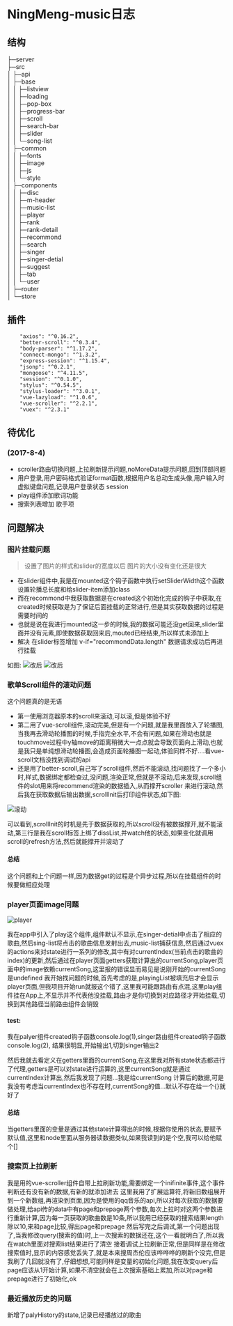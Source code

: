 # NingMeng-music日志

## 结构
├─server <br>
├─src<br>
│  ├─api<br>
│  ├─base<br>
│  │  ├─listview<br>
│  │  ├─loading<br>
│  │  ├─pop-box<br>
│  │  ├─progress-bar<br>
│  │  ├─scroll<br>
│  │  ├─search-bar<br>
│  │  ├─slider<br>
│  │  └─song-list<br>
│  ├─common<br>
│  │  ├─fonts<br>
│  │  ├─image<br>
│  │  ├─js<br>
│  │  └─style<br>
│  ├─components<br>
│  │  ├─disc<br>
│  │  ├─m-header<br>
│  │  ├─music-list<br>
│  │  ├─player<br>
│  │  ├─rank<br>
│  │  ├─rank-detail<br>
│  │  ├─recommond<br>
│  │  ├─search<br>
│  │  ├─singer<br>
│  │  ├─singer-detial<br>
│  │  ├─suggest<br>
│  │  ├─tab<br>
│  │  └─user<br>
│  ├─router<br>
│  └─store<br>

## 插件

```
    "axios": "^0.16.2",
    "better-scroll": "^0.3.4",
    "body-parser": "^1.17.2",
    "connect-mongo": "^1.3.2",
    "express-session": "^1.15.4",
    "jsonp": "^0.2.1",
    "mongoose": "^4.11.5",
    "session": "^0.1.0",
    "stylus": "^0.54.5",
    "stylus-loader": "^3.0.1",
    "vue-lazyload": "^1.0.6",
    "vue-scroller": "^2.2.1",
    "vuex": "^2.3.1"
```
## 待优化
### (2017-8-4)
- scroller路由切换问题,上拉刷新提示问题,noMoreData提示问题,回到顶部问题
- 用户登录,用户密码格式验证format函数,根据用户名总动生成头像,用户输入时虚拟键盘问题,记录用户登录状态 session
- play组件添加歌词功能
- 搜索列表增加 歌手项

## 问题解决
### 图片挂载问题
> 设置了图片的样式和slider的宽度以后 图片的大小没有变化还是很大  

- 在slider组件中,我是在mounted这个钩子函数中执行setSliderWidth这个函数设置轮播总长度和给slider-item添加class
- 而在recommond中我获取数据是在created这个初始化完成的钩子中获取,在created时候获取是为了保证后面挂载的正常进行,但是其实获取数据的过程是需要时间的
- 也就是说在我进行mounted这一步的时候,我的数据可能还没get回来,slider里面并没有元素,即使数据获取回来后,mouted已经结束,所以样式未添加上
- 解决 在slider标签增加 v-if="recommondData.length" 数据请求成功后再进行挂载


如图:
![改后](./debugPic/style1.png)
![改后](./debugPic/style3.png)

### 歌单Scroll组件的滚动问题

这个问题真的是无语

- 第一使用浏览器原本的scroll来滚动,可以滚,但是体验不好
- 第二用了vue-scroll组件,滚动完美,但是有一个问题,就是我里面放入了轮播图,当我再去滑动轮播图的时候,手指完全水平,不会有问题,如果在滑动也就是touchmove过程中y轴move的距离稍微大一点点就会导致页面向上滑动,也就是我只是单纯想滑动轮播图,会造成页面轮播图一起动,体验同样不好....看vue-scroll文档没找到调试的api
- 还是用了better-scroll,自己写了scroll组件,然后不能滚动,找问题找了一个多小时,样式,数据绑定都检查过,没问题,渲染正常,但就是不滚动,后来发现,scroll组件的slot用来将recommend渲染的数据插入,从而撑开scroller 来进行滚动,然后我在获取数据后输出数据,scrollInit后打印组件状态,如下图:

![滚动](./debugPic/style2.png)

可以看到,scrollInit的时机是先于数据获取的,所以scroll没有被数据撑开,就不能滚动,第三行是我在scroll标签上绑了dissList,并watch他的状态,如果变化就调用scroll的refresh方法,然后就能撑开并滚动了

#### 总结
这个问题和上个问题一样,因为数据get的过程是个异步过程,所以在挂载组件的时候要做相应处理

### player页面image问题
![player](./debugPic/play_bug1.png)

我在app中引入了play这个组件,组件默认不显示,在singer-detial中点击了相应的歌曲,然后sing-list将点击的歌曲信息发射出去,music-list捕获信息,然后通过vuex的actions来对state进行一系列的修改,其中有对currentIndex(当前点击的歌曲的index)的更新,然后通过在player页面getters获取计算出的currentSong,player页面中的image依赖currentSong,这里报的错误显而易见是说刚开始的currentSong是undefined
我开始找问题的时候,首先考虑的是,playingList被填充后才会显示player页面,但我项目开始run就报这个错了,这里我可能跟路由有点混,这里play组件挂在App上,不显示并不代表他没挂载,路由才是你切换到对应路径才开始挂载,切换到其他路径当前路由组件会销毁
#### test: 
  我在palyer组件created钩子函数console.log(1),singer路由组件created钩子函数console.log(2),
  结果很明显,开始输出1,切到singer输出2
  
  然后我就去看定义在getters里面的currentSong,在这里我对所有state状态都进行了代理,getters是可以对state进行运算的,这里currentSong就是通过currentIndex计算出,然后我发现了问题...我是给currentSong 计算后的数据,可是我没有考虑当currentIndex也不存在时,currentSong的值...默认不存在给一个{}就好了
#### 总结
 当getters里面的变量是通过其他state计算得出的时候,根据你使用的状态,要赋予默认值,这里和node里面从服务器读数据类似,如果我读到的是个空,我可以给他赋个[]
 
### 搜索页上拉刷新
 我是用的vue-scroller组件自带上拉刷新功能,需要绑定一个inifinite事件,这个事件判断还有没有新的数据,有新的就添加进去
 这里我用了扩展运算符,将新旧数组展开到一个新数组,再渲染到页面,因为是使用的qq音乐的api,所以对每次获取的数据要做处理,给api传的data中有page和prepage两个参数,每次上拉时对这两个参数进行重新计算,因为每一页获取的歌曲数是10条,所以我用已经获取的搜索结果length除以10,来和page比较,得出page和prepage
 然后写完之后调试,第一个问题出现了,当我修改query(搜索的值)时,上一次搜索的数据还在,这个一看就明白了,所以我在watch里面对搜索list结果进行了清空
 接着调试上拉刷新正常,但是同样是在修改搜索值时,显示的内容感觉丢失了,就是本来搜周杰伦应该哗哗哗的刷新个没完,但是我刷了几回就没有了,仔细想想,可能同样是变量的初始化问题,我在改变query后page应该从1开始计算,如果不清空就会在上次搜索基础上累加,所以对page和prepage进行了初始化,ok

### 最近播放历史的问题
 新增了palyHistory的state,记录已经播放过的歌曲
 

